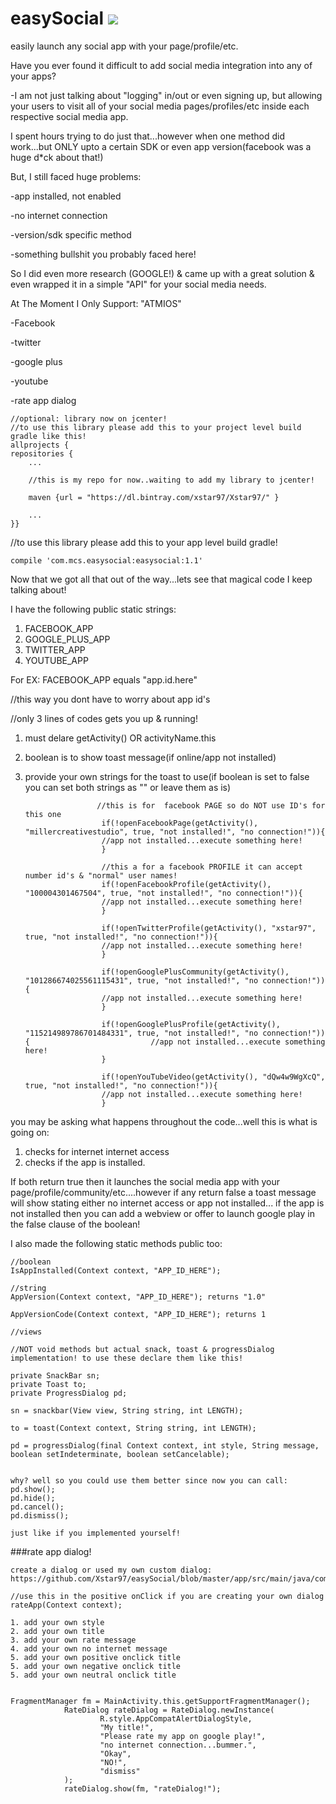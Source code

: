# easySocial <a href='https://bintray.com/xstar97/Xstar97/easysocial/_latestVersion'><img src='https://api.bintray.com/packages/xstar97/Xstar97/easysocial/images/download.svg'></a>

easily launch any social app with your page/profile/etc.


Have you ever found it difficult to add social media integration into any of your apps?

-I am not just talking about "logging" in/out or even signing up, but allowing your users to visit all of your social media pages/profiles/etc inside each respective social media app.

I spent hours trying to do just that...however when one method did work...but ONLY upto a certain SDK or even app version(facebook was a huge d*ck about that!)

But, I still faced huge problems:

-app installed, not enabled

-no internet connection

-version/sdk specific method

-something bullshit you probably faced here!

So I did even more research (GOOGLE!) & came up with a great solution & even wrapped it in a simple "API" for your social media needs.

At The Moment I Only Support: "ATMIOS"

-Facebook

-twitter

-google plus

-youtube

-rate app dialog

    //optional: library now on jcenter!
    //to use this library please add this to your project level build gradle like this!
    allprojects {
    repositories {
        ...
        
        //this is my repo for now..waiting to add my library to jcenter!
        
        maven {url = "https://dl.bintray.com/xstar97/Xstar97/" }
        
        ...
    }}

//to use this library please add this to your app level build gradle!
      
    compile 'com.mcs.easysocial:easysocial:1.1'

Now that we got all that out of the way...lets see that magical code I keep talking about!

I have the following public static strings:

1. FACEBOOK_APP
2. GOOGLE_PLUS_APP
3. TWITTER_APP
4. YOUTUBE_APP


For EX:
FACEBOOK_APP equals "app.id.here"

//this way you dont have to worry about app id's

//only 3 lines of codes gets you up & running!

1. must delare getActivity() OR activityName.this

2. boolean is to show toast message(if online/app not installed)

3. provide your own strings for the toast to use(if boolean is set to false you can set both strings as "" or leave them as is)


                       //this is for  facebook PAGE so do NOT use ID's for this one
                        if(!openFacebookPage(getActivity(), "millercreativestudio", true, "not installed!", "no connection!")){
                        //app not installed...execute something here!
                        }
                        
                        //this a for a facebook PROFILE it can accept number id's & "normal" user names!
                        if(!openFacebookProfile(getActivity(), "100004301467504", true, "not installed!", "no connection!")){
                        //app not installed...execute something here!
                        }
                        
                        if(!openTwitterProfile(getActivity(), "xstar97", true, "not installed!", "no connection!")){
                        //app not installed...execute something here!
                        }
                        
                        if(!openGooglePlusCommunity(getActivity(), "101286674025561115431", true, "not installed!", "no connection!")){
                        //app not installed...execute something here!
                        }
                        
                        if(!openGooglePlusProfile(getActivity(), "115214989786701484331", true, "not installed!", "no connection!")){                           //app not installed...execute something here!
                        }
                        
                        if(!openYouTubeVideo(getActivity(), "dQw4w9WgXcQ", true, "not installed!", "no connection!")){
                        //app not installed...execute something here!
                        }
                        
you may be asking what happens throughout the code...well this is what is going on:

1. checks for internet internet access
2. checks if the app is installed. 

If both return true then it launches the social media app with your page/profile/community/etc....however if any return false a toast message will show stating either no internet access or app not installed...
if the app is not installed then you can add a webview or offer to launch google play in the false clause of the boolean!

I also made the following static methods public too:

    //boolean
    IsAppInstalled(Context context, "APP_ID_HERE");

    //string
    AppVersion(Context context, "APP_ID_HERE"); returns "1.0"
    
    AppVersionCode(Context context, "APP_ID_HERE"); returns 1

    //views

    //NOT void methods but actual snack, toast & progressDialog implementation! to use these declare them like this!

    private SnackBar sn;
    private Toast to;
    private ProgressDialog pd;

    sn = snackbar(View view, String string, int LENGTH);

    to = toast(Context context, String string, int LENGTH);

    pd = progressDialog(final Context context, int style, String message, boolean setIndeterminate, boolean setCancelable);


    why? well so you could use them better since now you can call:
    pd.show();
    pd.hide();
    pd.cancel();
    pd.dismiss();
    
    just like if you implemented yourself!

###rate app dialog!

    create a dialog or used my own custom dialog:
    https://github.com/Xstar97/easySocial/blob/master/app/src/main/java/com/mcs/easysocialsample/RateDialog.java
    
    //use this in the positive onClick if you are creating your own dialog
    rateApp(Context context);

    1. add your own style
    2. add your own title
    3. add your own rate message
    4. add your own no internet message
    5. add your own positive onclick title
    5. add your own negative onclick title
    5. add your own neutral onclick title


    FragmentManager fm = MainActivity.this.getSupportFragmentManager();
                RateDialog rateDialog = RateDialog.newInstance(
                        R.style.AppCompatAlertDialogStyle,
                        "My title!",
                        "Please rate my app on google play!",
                        "no internet connection...bummer.",
                        "Okay",
                        "NO!",
                        "dismiss"
                );
                rateDialog.show(fm, "rateDialog!");
                
